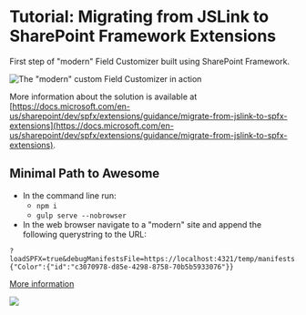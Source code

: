 # Tutorial: Migrating from JSLink to SharePoint Framework Extensions

First step of "modern" Field Customizer built using SharePoint Framework.

![The "modern" custom Field Customizer in action](./images/spfx-field-customizer-output.png)

More information about the solution is available at [https://docs.microsoft.com/en-us/sharepoint/dev/spfx/extensions/guidance/migrate-from-jslink-to-spfx-extensions](https://docs.microsoft.com/en-us/sharepoint/dev/spfx/extensions/guidance/migrate-from-jslink-to-spfx-extensions).

## Minimal Path to Awesome

- In the command line run:
  - `npm i`
  - `gulp serve --nobrowser`
- In the web browser navigate to a "modern" site and append the following querystring to the URL:

```
?loadSPFX=true&debugManifestsFile=https://localhost:4321/temp/manifests.js&fieldCustomizers={"Color":{"id":"c3070978-d85e-4298-8758-70b5b5933076"}}
```

[More information](../README.md)

<img src="https://m365-visitor-stats.azurewebsites.net/sp-dev-fx-extensions/tutorial-migrate-jslink/02" />
